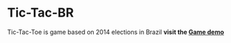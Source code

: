 Tic-Tac-BR
==========

Tic-Tac-Toe is game based on 2014 elections in Brazil
**visit the [Game demo](http://www.keven.com.br)**

